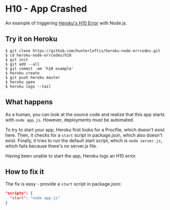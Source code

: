 # H10 - App Crashed

An example of triggering [Heroku's H10 Error](https://devcenter.heroku.com/articles/error-codes#h10-app-crashed) with Node.js.

## Try it on Heroku

```
$ git clone https://github.com/hunterloftis/heroku-node-errcodes.git
$ cd heroku-node-errcodes/h10
$ git init
$ git add --all
$ git commit -am 'h10 example'
$ heroku create
$ git push heroku master
$ heroku open
$ heroku logs --tail
```

## What happens

As a human, you can look at the source code and realize that this app starts with `node app.js`.
However, deployments must be automated.

To try to start your app, Heroku first looks for a Procfile, which doesn't exist here.
Then, it checks for a `start` script in package.json, which also doesn't exist.
Finally, it tries to run the default start script, which is `node server.js`, which fails
because there's no server.js file.

Having been unable to start the app, Heroku logs an H10 error.

## How to fix it

The fix is easy - provide a `start` script in package.json:

```json
"scripts": {
  "start": "node app.js"
}
```
